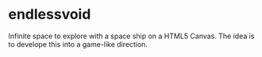 # endlessvoid

Infinite space to explore with a space ship on a HTML5 Canvas.
The idea is to develope this into a game-like direction.
